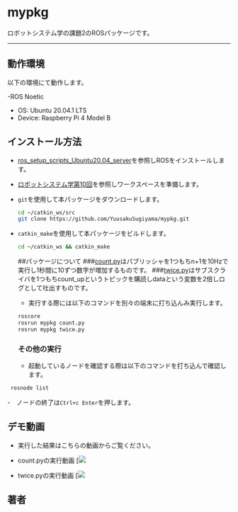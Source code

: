 # mypkg

ロボットシステム学の課題2のROSパッケージです。

---

## 動作環境

以下の環境にて動作します。

-ROS Noetic
 - OS: Ubuntu 20.04.1 LTS
 - Device: Raspberry Pi 4 Model B
 
## インストール方法

- [ros_setup_scripts_Ubuntu20.04_server](http://github.com/ryuichiueda/ros_setup_scripts_Ubuntu20.04_server)を参照しROSをインストールします。

- [ロボットシステム学第10回](https://ryuichiueda.github.io/robosys2020/lesson10_ros.html#/)を参照しワークスペースを準備します。

- `git`を使用して本パッケージをダウンロードします。

  ```bash
  cd ~/catkin_ws/src
  git clone https://github.com/YuusakuSugiyama/mypkg.git
  ```

- `catkin_make`を使用して本パッケージをビルドします。

  ```bash
  cd ~/catkin_ws && catkin_make
  ```
  
  ##パッケージについて
  ###[count.py](https://github.com/YuusakuSugiyama/mypkg/blob/main/scripts/count.py)はパブリッシャを1つもちn+1を10Hzで実行し1秒間に10ずつ数字が増加するものです。
  ###[twice.py](https://github.com/YuusakuSugiyama/mypkg/blob/main/scripts/twice.py)はサブスクライバを1つもちcount_upというトピックを購読しdataという変数を2倍しログとして吐出すものです。
  
  - 実行する際には以下のコマンドを別々の端末に打ち込んみ実行します。
  
   ```bash
  roscore
  rosrun mypkg count.py
  rosrun mypkg twice.py
   ```
  
  ### その他の実行
  
  - 起動しているノードを確認する際は以下のコマンドを打ち込んで確認します。
  
 ```bash
  rosnode list
  ```
  -　ノードの終了は`Ctrl+c Enter`を押します。
  
  ## デモ動画
  
  - 実行した結果はこちらの動画からご覧ください。
  
  - count.pyの実行動画 
  [![](https://youtu.be/zr47Iegq6zg)
  
  - twice.pyの実行動画
  [![](https://youtu.be/w6PfSjNVh38)
  
  
  ## 著者
  
  
  
